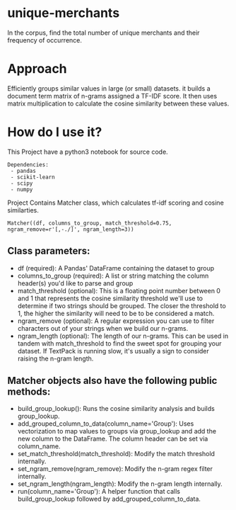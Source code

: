 # unique-merchants
In the corpus, find the total number of unique merchants and their frequency of occurrence. 


# Approach
Efficiently groups similar values in large (or small) datasets. it builds a document term matrix of n-grams assigned a TF-IDF score. It then uses matrix multiplication to calculate the cosine similarity between these values. 

# How do I use it?
This Project have a python3 notebook for source code. 
```
Dependencies:
 - pandas
 - scikit-learn
 - scipy
 - numpy
```
Project Contains Matcher class, which calculates tf-idf scoring and cosine similarties.

```
Matcher((df, columns_to_group, match_threshold=0.75, ngram_remove=r'[,-./]', ngram_length=3))
```

## Class parameters:

* df (required): A Pandas' DataFrame containing the dataset to group
* columns_to_group (required): A list or string matching the column header(s) you'd like to parse and group
* match_threshold (optional): This is a floating point number between 0 and 1 that represents the cosine similarity threshold we'll use to determine if two strings should be grouped. The closer the threshold to 1, the higher the similarity will need to be to be considered a match.
* ngram_remove (optional): A regular expression you can use to filter characters out of your strings when we build our n-grams.
* ngram_length (optional): The length of our n-grams. This can be used in tandem with match_threshold to find the sweet spot for grouping your dataset. If TextPack is running slow, it's usually a sign to consider raising the n-gram length.

## Matcher objects also have the following public methods:

* build_group_lookup(): Runs the cosine similarity analysis and builds group_lookup.
* add_grouped_column_to_data(column_name='Group'): Uses vectorization to map values to groups via group_lookup and add the new column to the DataFrame. The column header can be set via column_name.
* set_match_threshold(match_threshold): Modify the match threshold internally.
* set_ngram_remove(ngram_remove): Modify the n-gram regex filter internally.
* set_ngram_length(ngram_length): Modify the n-gram length internally.
* run(column_name='Group'): A helper function that calls build_group_lookup followed by add_grouped_column_to_data.
